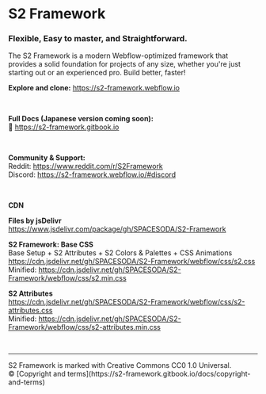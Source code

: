 # S2 Framework

### Flexible, Easy to master, and Straightforward.

The S2 Framework is a modern Webflow-optimized framework that provides a solid foundation for projects of any size, whether you're just starting out or an experienced pro. Build better, faster!

**Explore and clone:** https://s2-framework.webflow.io

<br>

**Full Docs (Japanese version coming soon):** <br>
📘 https://s2-framework.gitbook.io

<br>

**Community & Support:** <br>
Reddit: https://www.reddit.com/r/S2Framework <br>
Discord: https://s2-framework.webflow.io/#discord

<br>

**CDN**

**Files by jsDelivr** <br>
https://www.jsdelivr.com/package/gh/SPACESODA/S2-Framework

**S2 Framework: Base CSS** <br>
Base Setup + S2 Attributes + S2 Colors & Palettes + CSS Animations <br>
https://cdn.jsdelivr.net/gh/SPACESODA/S2-Framework/webflow/css/s2.css <br>
Minified: https://cdn.jsdelivr.net/gh/SPACESODA/S2-Framework/webflow/css/s2.min.css

**S2 Attributes** <br>
https://cdn.jsdelivr.net/gh/SPACESODA/S2-Framework/webflow/css/s2-attributes.css <br>
Minified: https://cdn.jsdelivr.net/gh/SPACESODA/S2-Framework/webflow/css/s2-attributes.min.css

<br>

<hr>
S2 Framework is marked with Creative Commons CC0 1.0 Universal.<br>
© [Copyright and terms](https://s2-framework.gitbook.io/docs/copyright-and-terms)
